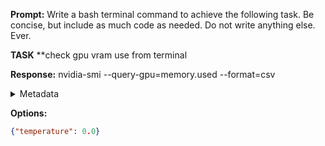 **Prompt:**
Write a bash terminal command to achieve the following task.
Be concise, but include as much code as needed. Do not write anything else. Ever.

**TASK**
**check gpu vram use from terminal


**Response:**
nvidia-smi --query-gpu=memory.used --format=csv

<details><summary>Metadata</summary>

- Duration: 1453 ms
- Datetime: 2023-12-17T11:31:13.523282
- Model: gpt-3.5-turbo-0613

</details>

**Options:**
```json
{"temperature": 0.0}
```


